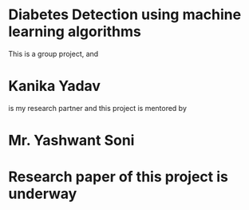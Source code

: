 # Diabetes Detection using machine learning algorithms
This is a group project, and 
# Kanika Yadav 
is my research partner 
and this project is mentored by 
# Mr. Yashwant Soni
# Research paper of this project is underway

